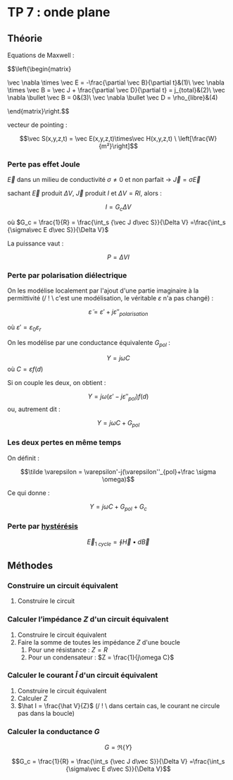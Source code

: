 # TP 7 : onde plane

## Théorie

Equations de Maxwell :

$$\left\{\begin{matrix}

\vec \nabla \times \vec E = -\frac{\partial \vec B}{\partial t}&(1)\\
\vec \nabla \times \vec B = \vec J + \frac{\partial \vec D}{\partial t} = j_{total}&(2)\\
\vec \nabla \bullet \vec B = 0&(3)\\
\vec \nabla \bullet \vec D = \rho_{libre}&(4)

\end{matrix}\right.$$

vecteur de pointing :

$$\vec S(x,y,z,t) = \vec E(x,y,z,t)\times\vec H(x,y,z,t) \ \left[\frac{W}{m²}\right]$$

### Perte pas effet Joule

$\vec E$ dans un milieu de conductivité $\sigma \ne 0$ et non parfait $\rightarrow$ $\vec J = \sigma \vec E$

sachant $\vec E$ produit $\Delta V$, $\vec J$ produit $I$ et $\Delta V = RI$, alors :

$$I=G_c\Delta V$$

où $G_c = \frac{1}{R} = \frac{\int_s {\vec J d\vec S}}{\Delta V} =\frac{\int_s {\sigma\vec E d\vec S}}{\Delta V}$

La puissance vaut :

$$P = \Delta V I$$

### Perte par polarisation diélectrique

On les modélise localement par l'ajout d'une partie imaginaire à la permittivité (/ ! \\ c'est une modélisation, le véritable $\varepsilon$ n'a pas changé) :

$$\tilde \varepsilon = \varepsilon'+j\varepsilon''_{polarisation}$$

où $\varepsilon' = \varepsilon_0\varepsilon_r$

On les modélise par une conductance équivalente $G_{pol}$ :

$$Y = j\omega C$$
où $C=\varepsilon f(d)$

Si on couple les deux, on obtient :

$$Y = j\omega (\varepsilon'-j\varepsilon''_{pol}) f(d)$$
ou, autrement dit :

$$Y=j\omega C+G_{pol}$$

### Les deux pertes en même temps

On définit :

$$\tilde \varepsilon = \varepsilon'-j(\varepsilon''_{pol}+\frac \sigma \omega)$$

Ce qui donne :

$$Y=j\omega C + G_{pol}+G_c$$

### Perte par [hystérésis](../Notion/Matériaux%20magnétique.md)

$$\vec E_{1 \ cycle} = \oint{\vec H\bullet d\vec B}$$

## Méthodes

### Construire un circuit équivalent

1. Construire le circuit

### Calculer l’impédance $Z$ d'un circuit équivalent

1. Construire le circuit équivalent
2. Faire la somme de toutes les impédance $Z$ d'une boucle
	1. Pour une résistance : $Z=R$
	2. Pour un condensateur : $Z = \frac{1}{j\omega C}$

### Calculer le courant $\hat I$ d'un circuit équivalent

1. Construire le circuit équivalent
2. Calculer $Z$
3. $\hat I = \frac{\hat V}{Z}$ (/ ! \\ dans certain cas, le courant ne circule pas dans la boucle)

### Calculer la conductance $G$

$$G =\Re\{Y\}$$

$$G_c = \frac{1}{R} = \frac{\int_s {\vec J d\vec S}}{\Delta V} =\frac{\int_s {\sigma\vec E d\vec S}}{\Delta V}$$

